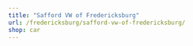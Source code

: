 ```yaml
---
title: "Safford VW of Fredericksburg"
url: /fredericksburg/safford-vw-of-fredericksburg/
shop: car
---
```

